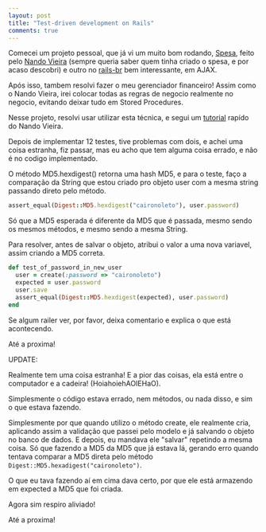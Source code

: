 ```yaml
---
layout: post
title: "Test-driven development on Rails"
comments: true
---
```


Comecei um projeto pessoal, que já vi um muito bom rodando, [Spesa](http://spesa.com.br), feito pelo [Nando Vieira](http://simplesideias.com.br/) (sempre queria saber quem tinha criado o spesa, e por acaso descobri) e outro no [rails-br](http://groups.google.com/group/rails-br/browse_thread/thread/db8bee2f2b2c8637?hl=pt-BR) bem interessante, em AJAX.

Após isso, tambem resolvi fazer o meu gerenciador financeiro! Assim como o Nando Vieira, irei colocar todas as regras de negocio realmente no negocio, evitando deixar tudo em Stored Procedures.

Nesse projeto, resolvi usar utilizar esta técnica, e segui um [tutorial](http://simplesideias.com.br/tdd-no-rails-unit-tests/) rapído do Nando Vieira.

Depois de implementar 12 testes, tive problemas com dois, e achei uma coisa estranha, fiz passar, mas eu acho que tem alguma coisa errado, e não é no codigo implementado.

O método MD5.hexdigest() retorna uma hash MD5, e para o teste, faço a comparação da String que estou criado pro objeto user com a mesma string passando direto pelo método.

```ruby
assert_equal(Digest::MD5.hexdigest("caironoleto"), user.password)
```

Só que a MD5 esperada é diferente da MD5 que é passada, mesmo sendo os mesmos métodos, e mesmo sendo a mesma String.

Para resolver, antes de salvar o objeto, atribui o valor a uma nova variavel, assim criando a MD5 correta.

```ruby
def test_of_password_in_new_user
  user = create(:password => "caironoleto")
  expected = user.password
  user.save
  assert_equal(Digest::MD5.hexdigest(expected), user.password)
end
```

Se algum railer ver, por favor, deixa comentario e explica o que está acontecendo.

Até a proxima!

UPDATE:

Realmente tem uma coisa estranha! E a pior das coisas, ela está entre o computador e a cadeira! (HoiahoiehAOIEHaO).

Simplesmente o código estava errado, nem métodos, ou nada disso, e sim o que estava fazendo.

Simplesmente por que quando utilizo o método create, ele realmente cria, aplicando assim a validação que passei pelo modelo e já salvando o objeto no banco de dados. E depois, eu mandava ele "salvar" repetindo a mesma coisa. Só que fazendo a MD5 da MD5 que já estava lá, gerando erro quando tentava comparar a MD5 direta pelo método `Digest::MD5.hexadigest("caironoleto")`.

O que eu tava fazendo aí em cima dava certo, por que ele está armazendo em expected a MD5 que foi criada.

Agora sim respiro aliviado!

Até a proxima!
